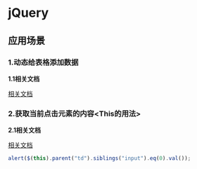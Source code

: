 # jQuery

## 应用场景

### 1.动态给表格添加数据

**1.1相关文档**

[相关文档](https://www.cnblogs.com/picaso/archive/2012/10/08/2715564.html)

### 2.获取当前点击元素的内容<This的用法>

**2.1相关文档**

[相关文档](https://blog.csdn.net/qq_36769100/article/details/79173323)

```javascript
alert($(this).parent("td").siblings("input").eq(0).val());
```
